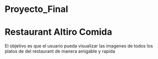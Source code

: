 # Proyecto_Final
Restaurant Altiro Comida
========================
El objetivo es  que el usuario pueda visualizar  las imagenes de todos los platos de  del restaurant de manera amigable y rapida  
